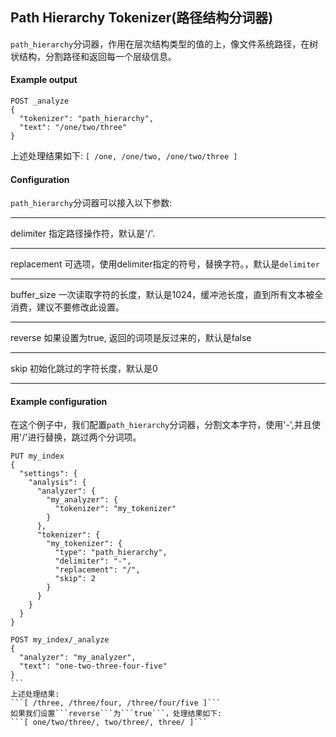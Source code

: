 ## Path Hierarchy Tokenizer(路径结构分词器)
```path_hierarchy```分词器，作用在层次结构类型的值的上，像文件系统路径，在树状结构，分割路径和返回每一个层级信息。

#### Example output
```
POST _analyze
{
  "tokenizer": "path_hierarchy",
  "text": "/one/two/three"
}
```
上述处理结果如下:
```[ /one, /one/two, /one/two/three ]```

#### Configuration
```path_hierarchy```分词器可以接入以下参数:
***
delimiter   指定路径操作符，默认是'/'.
***
replacement  可选项，使用delimiter指定的符号，替换字符。，默认是```delimiter```
***
buffer_size  一次读取字符的长度，默认是1024，缓冲池长度，直到所有文本被全消费，建议不要修改此设置。
***
reverse  如果设置为true, 返回的词项是反过来的，默认是false
***
skip    初始化跳过的字符长度，默认是0
***

#### Example configuration
在这个例子中，我们配置```path_hierarchy```分词器，分割文本字符，使用'-',并且使用'/'进行替换，跳过两个分词项。
````
PUT my_index
{
  "settings": {
    "analysis": {
      "analyzer": {
        "my_analyzer": {
          "tokenizer": "my_tokenizer"
        }
      },
      "tokenizer": {
        "my_tokenizer": {
          "type": "path_hierarchy",
          "delimiter": "-",
          "replacement": "/",
          "skip": 2
        }
      }
    }
  }
}

POST my_index/_analyze
{
  "analyzer": "my_analyzer",
  "text": "one-two-three-four-five"
}
```
上述处理结果:
```[ /three, /three/four, /three/four/five ]```
如果我们设置```reverse```为```true```，处理结果如下:
```[ one/two/three/, two/three/, three/ ]```
